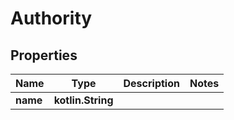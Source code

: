 
# Authority

## Properties
Name | Type | Description | Notes
------------ | ------------- | ------------- | -------------
**name** | **kotlin.String** |  | 



